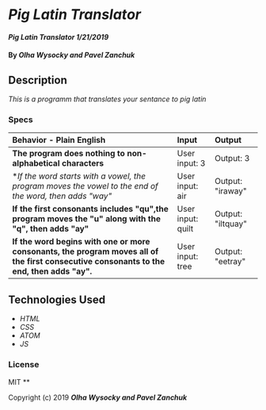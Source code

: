 # _Pig Latin Translator_

#### _Pig Latin Translator 1/21/2019_

#### By _**Olha Wysocky and Pavel Zanchuk**_

## Description

_This is a programm that translates your sentance to pig latin_

### Specs
| Behavior - Plain English | Input | Output |
| :-------------     | :------------- | :------------- |
| **The program does nothing to non-alphabetical characters** | User input: 3 | Output: 3|
| **If the word starts with a vowel, the program moves the vowel to the end of the word, then adds "way"* | User input: air | Output: "iraway"|
| **If the first consonants includes "qu",the program moves the "u" along with the "q", then adds "ay"** | User input: quilt | Output: "iltquay"|
| **If the word begins with one or more consonants, the program moves all of the first consecutive consonants to the end, then adds "ay".** | User input: tree | Output: "eetray"|

## Technologies Used

* _HTML_
* _CSS_
* _ATOM_
* _JS_

### License
MIT
**

Copyright (c) 2019 **_Olha Wysocky and Pavel Zanchuk_**
